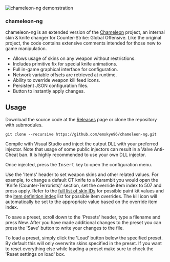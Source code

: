 ![chameleon-ng demonstration](https://cdn.aixxe.net/projects/chameleon-ng/ingame-demo.jpg)

### chameleon-ng

chameleon-ng is an extended version of the [Chameleon](https://github.com/aixxe/Chameleon) project, an internal skin & knife changer for Counter-Strike: Global Offensive. Like the original project, the code contains extensive comments intended for those new to game manipulation.

* Allows usage of skins on any weapon without restrictions.
* Includes primitive fix for special knife animations.
* Full in-game graphical interface for configuration.
* Network variable offsets are retrieved at runtime.
* Ability to override weapon kill feed icons.
* Persistent JSON configuration files.
* Button to instantly apply changes.

## Usage

Download the source code at the [Releases](https://github.com/emskye96/chameleon-ng/releases) page or clone the repository with submodules.

```
git clone --recursive https://github.com/emskye96/chameleon-ng.git
```

Compile with Visual Studio and inject the output DLL with your preferred injector. Note that usage of some public injectors can result in a Valve Anti-Cheat ban. It is highly recommended to use your own DLL injector.

Once injected, press the <kbd>Insert</kbd> key to open the configuration menu.

Use the 'Items' header to set weapon skins and other related values. For example, to change a default CT knife to a Karambit you would open the 'Knife (Counter-Terrorists)' section, set the override item index to 507 and press apply. Refer to the [full list of skin IDs](https://github.com/adamb70/CSGO-skin-ID-dumper/blob/master/item_index.txt) for possible paint kit values and the [item definition index](https://github.com/emskye96/chameleon-ng/blob/master/src/ItemDefinitions.hpp) list for possible item overrides. The kill icon will automatically be set to the appropriate value based on the override item index.

To save a preset, scroll down to the 'Presets' header, type a filename and press New. After you have made additional changes to the preset you can press the 'Save' button to write your changes to the file.

To load a preset, simply click the 'Load' button below the specified preset. By default this will only overwrite skins specified in the preset. If you want to reset everything else while loading a preset make sure to check the 'Reset settings on load' box.